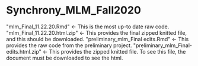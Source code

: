 # Synchrony_MLM_Fall2020
"mlm_Final_11.22.20.Rmd" <- This is the most up-to date raw code. 
"mlm_Final_11.22.20.html.zip" <- This provides the final zipped knitted file, and this should be downloaded. 
"preliminary_mlm_Final edits.Rmd" <- This provides the raw code from the preliminary project. 
"preliminary_mlm_Final-edits.html.zip" <- This provides the zipped knitted file. To see this file, the document must be downloaded to see the html.
